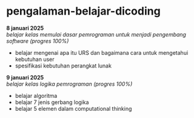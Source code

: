 # pengalaman-belajar-dicoding

**8 januari 2025** </br>
*belajar kelas memulai dasar pemrograman untuk menjadi pengembang software (progres 100%)*
* belajar mengenai apa itu URS dan bagaimana cara untuk mengetahui kebutuhan user
* spesifikasi kebutuhan perangkat lunak

**9 januari 2025** </br>
*belajar kelas logika pemrograman (progres 100%)*
* belajar algoritma
* belajar 7 jenis gerbang logika
* belajar 5 elemen dalam computational thinking

